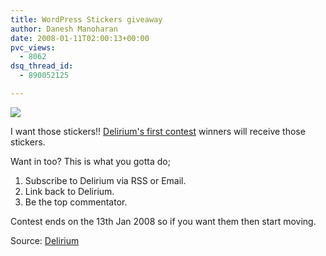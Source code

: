 ```yaml
---
title: WordPress Stickers giveaway
author: Danesh Manoharan
date: 2008-01-11T02:00:13+00:00
pvc_views:
  - 8062
dsq_thread_id:
  - 890052125

---
```

![][1]

I want those stickers!! [Delirium's first contest][2] winners will receive those stickers.

Want in too? This is what you gotta do;

  1. Subscribe to Delirium via RSS or Email.
  2. Link back to Delirium.
  3. Be the top commentator.

Contest ends on the 13th Jan 2008 so if you want them then start moving.

Source: [Delirium][3]

 [1]: http://img172.imageshack.us/img172/6419/213795707946d03d6679ro5.jpg
 [2]: http://www.abinesh.com/delirium/posts/contest/
 [3]: http://www.abinesh.com/delirium/